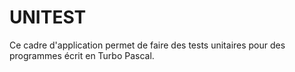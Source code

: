 # UNITEST
Ce cadre d'application permet de faire des tests unitaires pour des programmes écrit en Turbo Pascal.
